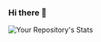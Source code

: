 ### Hi there 👋

![Your Repository's Stats](https://github-readme-stats.vercel.app/api?username=IljaAvadiev&show_icons=true)
